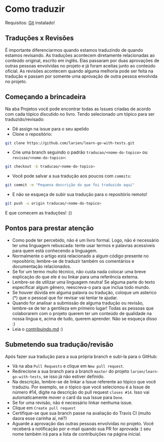 # Como traduzir

Requisitos: [Git](https://git-scm.com/downloads) instalado!

## Traduções x Revisões

É importante diferenciarmos quando estamos traduzindo de quando estamos revisando. As traduções acontecem diretamente relacionadas ao conteúdo original, escrito em inglês. Elas passaram por duas aprovações de outras pessoas envolvidas no projeto e já foram aceitas junto ao conteúdo oficial. As revisões acontecem quando alguma melhoria pode ser feita na tradução e passam por somente uma aprovação de outra pessoa envolvida no projeto.

## Começando a brincadeira

Na aba Projetos você pode encontrar todas as Issues criadas de acordo com cada tópico discutido no livro. Tendo selecionado um tópico para ser traduzido/revisado:

-   Dê assign na issue para o seu apelido
-   Clone o repositório:

```bash
git clone https://github.com/larien/learn-go-with-tests.git
```

-   Crie uma branch seguindo o padrão `traducao/<nome-do-topico>` ou `revisao/<nome-do-topico>`:

```bash
git checkout -b traducao/<nome-do-topico>
```

-   Você pode salvar a sua tradução aos poucos com `commits`:

```bash
git commit -m "Pequena descrição do que foi traduzido aqui"
```

-   E não se esqueça de subir sua tradução para o repositório remoto!

```bash
git push -u origin traducao/<nome-do-topico>
```

E que comecem as traduções! :\)\)

## Pontos para prestar atenção

-   Como pode ter percebido, não é um livro formal. Logo, não é necessário ter uma linguagem rebuscada: tente usar termos e palavras acessíveis para quem está conhecendo a linguagem.
-   Normalmente o artigo está relacionado a algum código presente no repositório; lembre-se de traduzir também os comentários e documentação relacionados.
-   Se for um termo muito técnico, não custa nada colocar uma breve explicação do que ele é ou linkar para uma referência externa.
-   Lembre-se de utilizar uma linguagem neutra! Se alguma parte do texto especificar algum gênero, reescreva-o para que inclua todo mundo.
-   Se houver dúvida em alguma palavra ou tradução, coloque um asterico \(\*\) que o pessoal que for revisar vai tentar te ajudar.
-   Quando for analisar a submissão de alguma tradução ou revisão, lembre-se de ter a gentileza em primeiro lugar! Todas as pessoas que colaborarem com o projeto querem ter um conteúdo de qualidade na nossa língua e, acima de tudo, querem aprender. Não se esqueça disso :\)
-   Leia o [contribuindo.md](contribuindo.md) :\)

## Submetendo sua tradução/revisão

Após fazer sua tradução para a sua própria branch e subi-la para o GitHub:

-   Vá na aba `Pull Requests` e clique em `New pull request`.
-   Redirecione a sua branch para a branch `master` do projeto `larien/learn-go-with-tests`, se isso já não estiver definido.
-   Na descrição, lembre-se de linkar a Issue referente ao tópico que você traduziu. Por exemplo, se o tópico que você selecionou é a Issue de número \#14, digite na descrição do pull request `closes #14`. Isso vai automaticamente mover o card da sua Issue para `Done`.
-   Se for uma revisão, não é necessário linkar nenhuma issue.
-   Clique em `Create pull request`
-   Certifique-se que sua branch passe na avaliação do Travis CI \(muito daora esse carinha aí, né?\)
-   Aguarde a aprovação das outras pessoas envolvidas no projeto. Você receberá a notificação por e-mail quando sua PR for aprovada :\) seu nome também irá para a lista de contribuições na página inicial.
